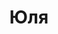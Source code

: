---
title: "Юля"
description: "Я красивая девушка, в которой сочетается ум, элегантность и страсть. И все это я готова раскрыть, если ты захочешь получить VIP сопровождение. Я могу сопровождать мужчину на официальное мероприятие и стать жемчужиной вечера, привлекающей внимание общества красотой и другими качествами. К примеру, отличным вкусом, эрудированностью, приятными манерами и т.д. Либо провести вечер в ресторане, встретить мужчину в постели элитного отеля и подарить незабываемые эмоции.   

Я VIP эскортница, поэтому тщательно слежу за здоровьем и внешними данными, знаю несколько языков, имею высшее образование и готова к любым ситуациям.   "
Price: "От 1000$"
height: "176"
weight: "52"
age: "23"
folder: julia3
mainImage: 1.webp
images:
  - 2.webp
  - 3.webp
---